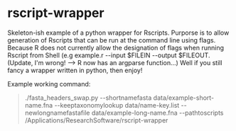# rscript-wrapper

Skeleton-ish example of a python wrapper for Rscripts. Purporse is to allow generation of Rscripts that can be run at the command line using flags. Because R does not currently allow the designation of flags when running Rscript from Shell (e.g example.r --input $FILEIN --output $FILEOUT. (Update, I'm wrong! --> R now has an argparse function...) Well if you still fancy a wrapper written in python, then enjoy!

Example working command:
>./fasta_headers_swap.py --shortnamefasta data/example-short-name.fna --keeptaxonomylookup data/name-key.list --newlongnamefastafile data/example-long-name.fna --pathtoscripts /Applications/ResearchSoftware/rscript-wrapper
